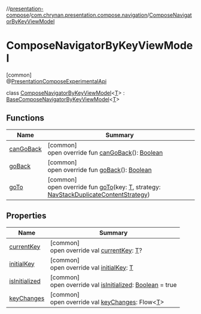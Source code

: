 //[presentation-compose](../../../index.md)/[com.chrynan.presentation.compose.navigation](../index.md)/[ComposeNavigatorByKeyViewModel](index.md)

# ComposeNavigatorByKeyViewModel

[common]\
@[PresentationComposeExperimentalApi](../../com.chrynan.presentation.compose/-presentation-compose-experimental-api/index.md)

class [ComposeNavigatorByKeyViewModel](index.md)&lt;[T](index.md)&gt; : [BaseComposeNavigatorByKeyViewModel](../-base-compose-navigator-by-key-view-model/index.md)&lt;[T](index.md)&gt;

## Functions

| Name | Summary |
|---|---|
| [canGoBack](can-go-back.md) | [common]<br>open override fun [canGoBack](can-go-back.md)(): [Boolean](https://kotlinlang.org/api/latest/jvm/stdlib/kotlin/-boolean/index.html) |
| [goBack](go-back.md) | [common]<br>open override fun [goBack](go-back.md)(): [Boolean](https://kotlinlang.org/api/latest/jvm/stdlib/kotlin/-boolean/index.html) |
| [goTo](go-to.md) | [common]<br>open override fun [goTo](go-to.md)(key: [T](index.md), strategy: [NavStackDuplicateContentStrategy](../../../../presentation-core/presentation-core/com.chrynan.presentation.navigation/-nav-stack-duplicate-content-strategy/index.md)) |

## Properties

| Name | Summary |
|---|---|
| [currentKey](current-key.md) | [common]<br>open override val [currentKey](current-key.md): [T](index.md)? |
| [initialKey](initial-key.md) | [common]<br>open override val [initialKey](initial-key.md): [T](index.md) |
| [isInitialized](is-initialized.md) | [common]<br>open override val [isInitialized](is-initialized.md): [Boolean](https://kotlinlang.org/api/latest/jvm/stdlib/kotlin/-boolean/index.html) = true |
| [keyChanges](key-changes.md) | [common]<br>open override val [keyChanges](key-changes.md): Flow&lt;[T](index.md)&gt; |
